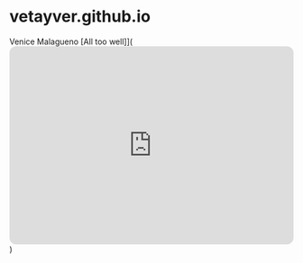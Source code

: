 # vetayver.github.io
Venice Malagueno
[All too well]](<iframe style="border-radius:12px" src="https://open.spotify.com/embed/track/5enxwA8aAbwZbf5qCHORXi?utm_source=generator" width="100%" height="352" frameBorder="0" allowfullscreen="" allow="autoplay; clipboard-write; encrypted-media; fullscreen; picture-in-picture" loading="lazy"></iframe>)

